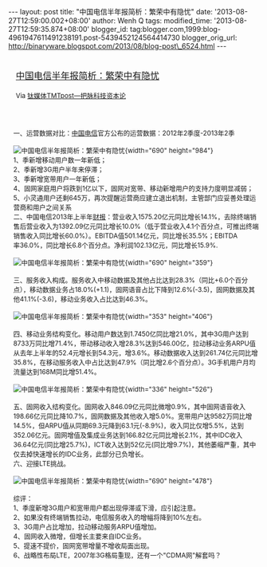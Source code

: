 --- layout: post title: "中国电信半年报简析：繁荣中有隐忧" date:
'2013-08-27T12:59:00.002+08:00' author: Wenh Q tags: modified\_time:
'2013-08-27T12:59:35.874+08:00' blogger\_id:
tag:blogger.com,1999:blog-4961947611491238191.post-5439452124564414730
blogger\_orig\_url:
http://binaryware.blogspot.com/2013/08/blog-post\_6524.html ---
<div style="margin: 10px; padding: 5px;">

<div style="font-size: 18px;">

[中国电信半年报简析：繁荣中有隐忧](http://www.tmtpost.com/59326.html)

</div>

<div style="font-size: 13px;">

Via [钛媒体TMTpost—把脉科技资本论](http://www.tmtpost.com/)

</div>

</div>

<div style="font-size: 13px; padding: 15px 0 10px 10px;">

一、运营数据对比：[中国电信](http://www.tmtpost.com/tag/%E4%B8%AD%E5%9B%BD%E7%94%B5%E4%BF%A1 "查看 中国电信 中的全部文章")官方公布的运营数据：2012年2季度-2013年2季\
\
![中国电信半年报简析：繁荣中有隐忧](http://www.tmtpost.com/wp-content/uploads/2013/08/137756928119.jpg "中国电信半年报简析：繁荣中有隐忧"){width="690"
height="984"}\
1、季新增移动用户数一年新低；\
2、季新增3G用户半年来停滞；\
3、季新增宽带用户一年新低；\
4、固网家庭用户将跌到1亿以下，固网对宽带、移动新增用户的支持力度明显减弱；\
5、小灵通用户还剩645万，再次提醒运营商应建立退出机制，主管部门应妥善处理运营商和用户之间关系\
二、中国电信2013年上半年[财报](http://www.tmtpost.com/tag/financial "查看 财报 中的全部文章")：营业收入1575.20亿元同比增长14.1%，去除终端销售后营业收入为1392.09亿元同比增长10.0%（低于营业收入4.1个百分点，可推出终端销售收入同比增长60.0%）。EBITDA值501.14亿元，同比增长35.5%；EBITDA\
率36.0%，同比增长6.8个百分点。净利润102.13亿元，同比增长15.9%.\
\
![中国电信半年报简析：繁荣中有隐忧](http://www.tmtpost.com/wp-content/uploads/2013/08/137757228388.jpg "中国电信半年报简析：繁荣中有隐忧"){width="690"
height="359"}\
\
三、服务收入构成。服务收入中移动数据及其他占比达到28.3%（同比+6.0个百分点），移动数据业务占18.0%(+1.1)，固网语音占比下降到12.6%(-3.5)，固网数据及其他41.1%(-3.6)，移动业务收入占比达到46.3%。\
\
![中国电信半年报简析：繁荣中有隐忧](http://www.tmtpost.com/wp-content/uploads/2013/08/137757243486.png "中国电信半年报简析：繁荣中有隐忧"){width="353"
height="406"}\
\
四、移动业务结构变化。移动用户数达到1.7450亿同比增21.0%，其中3G用户达到8733万同比增71.4%，带动移动收入增28.3%达到546.00亿，拉动移动业务ARPU值从去年上半年的52.4元增长到54.3元，增3.6%。移动数据收入达到261.74亿元同比增35.8%，在移动服务收入中占比达到47.9%（同比增2.6个百分点）。3G手机用户月均流量达到168M同比增51.4%。\
\
![中国电信半年报简析：繁荣中有隐忧](http://www.tmtpost.com/wp-content/uploads/2013/08/137757248070.png "中国电信半年报简析：繁荣中有隐忧"){width="336"
height="526"}\
\
五、固网收入结构变化。固网收入846.09亿元同比微增0.9%，其中固网语音收入198.66亿元同比降10.7%，固网数据及其他收入增5.0%。宽带用户达9582万同比增14.5%，但ARPU值从同期69.3元降到63.1元(-8.9%)，收入同比仅增5.5%，达到352.06亿元。固网增值及集成业务达到166.82亿元同比增长2.1%，其中IDC收入36.64亿元(同比增25.7%)，ICT收入达到52亿元(同比增9.7%)，其他萎缩严重，其中仅去掉快速增长的IDC业务，此部分已负增长。\
六、迎接LTE挑战。\
\
![中国电信半年报简析：繁荣中有隐忧](http://www.tmtpost.com/wp-content/uploads/2013/08/137757254676.jpg "中国电信半年报简析：繁荣中有隐忧"){width="690"
height="478"}\
\
综评：\
1、季度新增3G用户和宽带用户都出现停滞或下滑，应引起注意。\
2、如果没有终端销售拉动，电信服务收入的增幅将降到10%左右。\
3、3G用户占比增加，拉动移动服务ARPU值增加。\
4、固网收入微增，但增长主要来自IDC业务。\
5、提速不提价，固网宽带增量不增收局面出现。\
6、战略性布局LTE，2007年3G格局重现，还有一个"CDMA网"解套吗？

</div>
